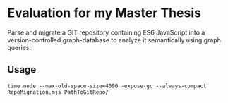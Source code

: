 # Evaluation for my Master Thesis
Parse and migrate a GIT repository containing ES6 JavaScript into a version-controlled graph-database to analyze it semantically using graph queries.

## Usage
`time node --max-old-space-size=4096 -expose-gc --always-compact RepoMigration.mjs PathToGitRepo/`
